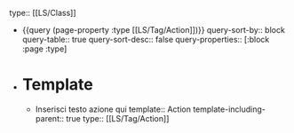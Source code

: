 type:: [[LS/Class]]

- {{query (page-property :type [[LS/Tag/Action]])}}
  query-sort-by:: block
  query-table:: true
  query-sort-desc:: false
  query-properties:: [:block :page :type]
- # Template
	- Inserisci testo azione qui
	  template:: Action
	  template-including-parent:: true
	  type:: [[LS/Tag/Action]]